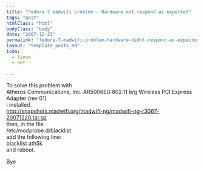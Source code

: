 ```yaml
---
title: "Fedora 7 madwifi problem - Hardware not respond as expected"
tags: "post"
htmlClass: "html"
bodyClass: "body"
date: "2007-12-21"
permalink: "fedora-7-madwifi-problem-hardware-didnt-respond-as-expected-hal-status-3/"
layout: "template_posts_md"
icon:
  - linux
  - net
  
---
```

<p>To solve this problem with<br />Atheros Communications, Inc. AR5006EG 802.11 b/g Wireless PCI Express<br />Adapter (rev 01)<br />i installed<br /><a href="http://snapshots.madwifi.org/madwifi-ng/madwifi-ng-r3067-20071220.tar.gz">http://snapshots.madwifi.org/madwifi-ng/madwifi-ng-r3067-20071220.tar.gz</a><br />then, in the file<br />/etc/modprobe.d/blacklist<br />add the following line:<br />blacklist ath5k<br />and reboot.</p>
<p>Bye</p>
